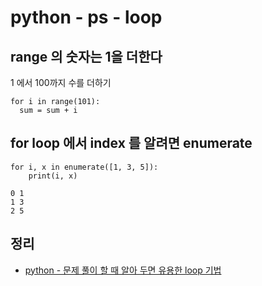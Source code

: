 # python - ps - loop

## range 의 숫자는 1을 더한다
1 에서 100까지 수를 더하기
```
for i in range(101):
  sum = sum + i
```

## for loop 에서 index 를 알려면 enumerate
```
for i, x in enumerate([1, 3, 5]):
    print(i, x)
```

```
0 1
1 3
2 5
```

## 정리
* [python - 문제 풀이 할 때 알아 두면 유용한 loop 기법](https://junho85.pe.kr/1079)